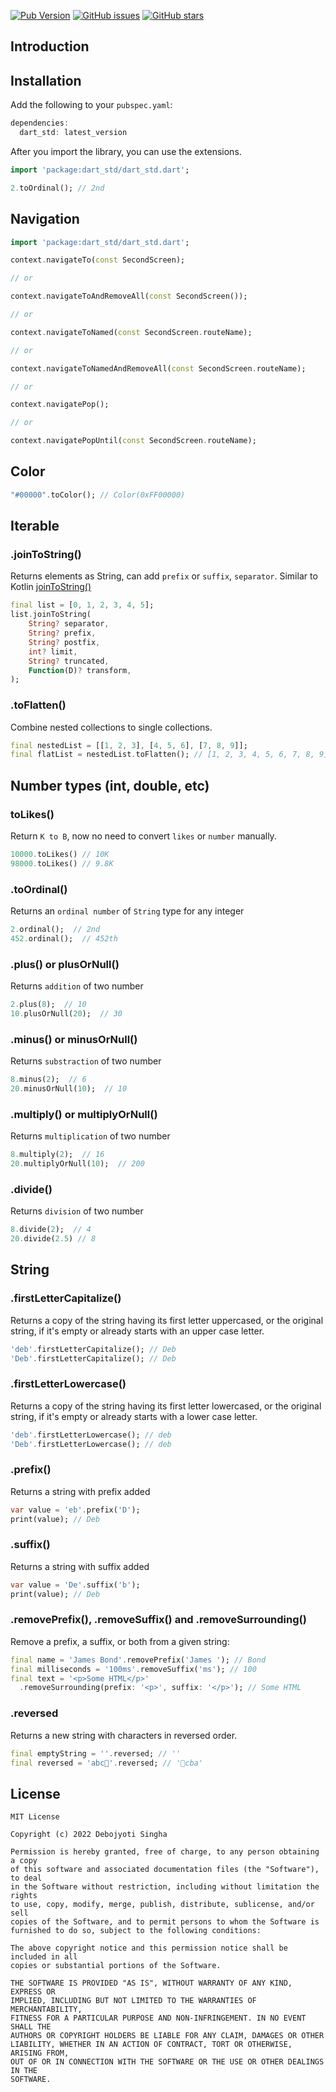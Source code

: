 [![Pub Version](https://img.shields.io/pub/v/dart_std?style=for-the-badge)](https://pub.dev/packages/dart_std)
[![GitHub issues](https://img.shields.io/github/issues/debojyoti452/dart_std?style=for-the-badge)](https://github.com/debojyoti452/dart_std/issues)
[![GitHub stars](https://img.shields.io/github/stars/debojyoti452/dart_std?style=for-the-badge)](https://github.com/debojyoti452/dart_std/stargazers)

## Introduction


## Installation

Add the following to your `pubspec.yaml`:

```dart
dependencies:
  dart_std: latest_version
```

After you import the library, you can use the extensions.

```dart
import 'package:dart_std/dart_std.dart';

2.toOrdinal(); // 2nd
```

## Navigation

```dart
import 'package:dart_std/dart_std.dart';

context.navigateTo(const SecondScreen);

// or

context.navigateToAndRemoveAll(const SecondScreen());

// or

context.navigateToNamed(const SecondScreen.routeName);

// or

context.navigateToNamedAndRemoveAll(const SecondScreen.routeName);

// or

context.navigatePop();

// or

context.navigatePopUntil(const SecondScreen.routeName);
```

## Color 
```dart
"#00000".toColor(); // Color(0xFF00000)
```

## Iterable

### .joinToString()

Returns elements as String, can add `prefix` or `suffix`, `separator`. Similar to Kotlin [joinToString()](https://kotlinlang.org/api/latest/jvm/stdlib/kotlin.collections/join-to-string.html)

```dart
final list = [0, 1, 2, 3, 4, 5];
list.joinToString(
    String? separator,
    String? prefix,
    String? postfix,
    int? limit,
    String? truncated,
    Function(D)? transform,
);
```

### .toFlatten()

Combine nested collections to single collections.

```dart
final nestedList = [[1, 2, 3], [4, 5, 6], [7, 8, 9]];
final flatList = nestedList.toFlatten(); // [1, 2, 3, 4, 5, 6, 7, 8, 9]
```
## Number types (int, double, etc)

### toLikes()

Return `K to B`, now no need to convert `likes` or `number` manually.

```dart
10000.toLikes() // 10K
98000.toLikes() // 9.8K
``` 

### .toOrdinal()

Returns an `ordinal number` of `String` type for any integer

```dart
2.ordinal();  // 2nd
452.ordinal();  // 452th
```

### .plus() or plusOrNull()

Returns `addition` of two number

```dart
2.plus(8);  // 10
10.plusOrNull(20);  // 30
```

### .minus() or minusOrNull()

Returns `substraction` of two number

```dart
8.minus(2);  // 6
20.minusOrNull(10);  // 10
```

### .multiply() or multiplyOrNull()

Returns `multiplication` of two number

```dart
8.multiply(2);  // 16
20.multiplyOrNull(10);  // 200
```

### .divide()

Returns `division` of two number

```dart
8.divide(2);  // 4
20.divide(2.5) // 8
```

## String

### .firstLetterCapitalize()

Returns a copy of the string having its first letter uppercased, or the original string, if it's empty or already starts with an upper case letter.

```dart
'deb'.firstLetterCapitalize(); // Deb
'Deb'.firstLetterCapitalize(); // Deb
```

### .firstLetterLowercase()

Returns a copy of the string having its first letter lowercased, or the original string, if it's empty or already starts with a lower case letter.

```dart
'deb'.firstLetterLowercase(); // deb
'Deb'.firstLetterLowercase(); // deb
```

### .prefix()
Returns a string with prefix added
```dart
var value = 'eb'.prefix('D'); 
print(value); // Deb
```
### .suffix()
Returns a string with suffix added
```dart
var value = 'De'.suffix('b');
print(value); // Deb
```
### .removePrefix(), .removeSuffix() and .removeSurrounding()

Remove a prefix, a suffix, or both from a given string:

```dart
final name = 'James Bond'.removePrefix('James '); // Bond
final milliseconds = '100ms'.removeSuffix('ms'); // 100
final text = '<p>Some HTML</p>'
  .removeSurrounding(prefix: '<p>', suffix: '</p>'); // Some HTML
```

### .reversed

Returns a new string with characters in reversed order.

```dart
final emptyString = ''.reversed; // ''
final reversed = 'abc🤔'.reversed; // '🤔cba'
```
## License

```plain
MIT License

Copyright (c) 2022 Debojyoti Singha

Permission is hereby granted, free of charge, to any person obtaining a copy
of this software and associated documentation files (the "Software"), to deal
in the Software without restriction, including without limitation the rights
to use, copy, modify, merge, publish, distribute, sublicense, and/or sell
copies of the Software, and to permit persons to whom the Software is
furnished to do so, subject to the following conditions:

The above copyright notice and this permission notice shall be included in all
copies or substantial portions of the Software.

THE SOFTWARE IS PROVIDED "AS IS", WITHOUT WARRANTY OF ANY KIND, EXPRESS OR
IMPLIED, INCLUDING BUT NOT LIMITED TO THE WARRANTIES OF MERCHANTABILITY,
FITNESS FOR A PARTICULAR PURPOSE AND NON-INFRINGEMENT. IN NO EVENT SHALL THE
AUTHORS OR COPYRIGHT HOLDERS BE LIABLE FOR ANY CLAIM, DAMAGES OR OTHER
LIABILITY, WHETHER IN AN ACTION OF CONTRACT, TORT OR OTHERWISE, ARISING FROM,
OUT OF OR IN CONNECTION WITH THE SOFTWARE OR THE USE OR OTHER DEALINGS IN THE
SOFTWARE.
```
